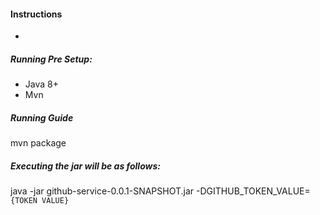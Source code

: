 #### Instructions
- 

##### Running Pre Setup:
- Java 8+
- Mvn

##### Running Guide
mvn package

##### Executing the jar will be as follows:
java -jar github-service-0.0.1-SNAPSHOT.jar -DGITHUB_TOKEN_VALUE=`{TOKEN VALUE}`